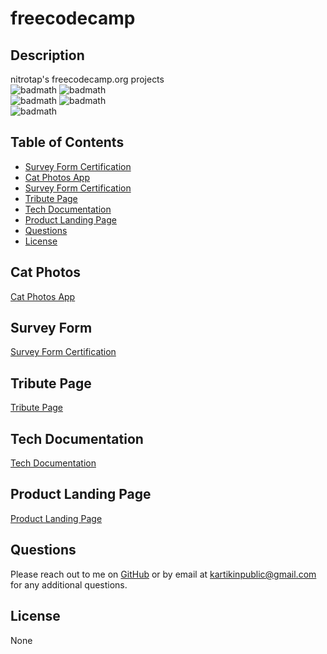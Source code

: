 # freecodecamp

## Description

nitrotap's freecodecamp.org projects  
 ![badmath](https://img.shields.io/github/languages/top/nitrotap/freecodecamp)
![badmath](https://img.shields.io/github/languages/top/nitrotap/freecodecamp)  
![badmath](https://img.shields.io/github/issues/nitrotap/freecodecamp)
![badmath](https://img.shields.io/github/forks/nitrotap/freecodecamp)  
![badmath](https://img.shields.io/github/stars/nitrotap/freecodecamp)

## Table of Contents

- [Survey Form Certification](#Survey-Form)
- [Cat Photos App](#Cat-Photos)
- [Survey Form Certification](#Survey-Form)
- [Tribute Page](#Tribute-Page)
- [Tech Documentation](#Tech-Documentation)
- [Product Landing Page](#Product-Landing-Page)
- [Questions](#Questions)
- [License](#License)

## Cat Photos

[Cat Photos App](https://nitrotap.github.io/freecodecamp/cat-photos/index.html)

## Survey Form

[Survey Form Certification](https://nitrotap.github.io/freecodecamp/survey-form/index.html)

## Tribute Page

[Tribute Page](https://nitrotap.github.io/freecodecamp/tribute-page/index.html)

## Tech Documentation

[Tech Documentation](https://nitrotap.github.io/freecodecamp/tech-docs.html)

## Product Landing Page

[Product Landing Page](https://nitrotap.github.io/freecodecamp/product-landing.html)

## Questions

Please reach out to me on [GitHub](https://github.com/nitrotap) or by email at kartikinpublic@gmail.com for any additional questions.

## License

None

